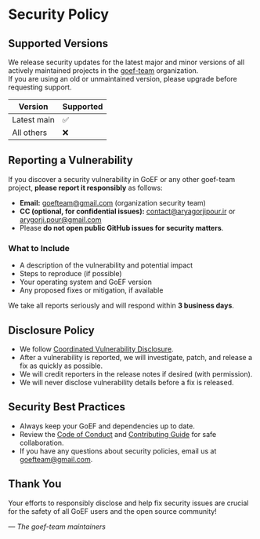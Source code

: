 # Security Policy

## Supported Versions

We release security updates for the latest major and minor versions of all actively maintained projects in the [goef-team](https://github.com/goef-team) organization.  
If you are using an old or unmaintained version, please upgrade before requesting support.

| Version     | Supported          |
| ----------- | ----------------- |
| Latest main | :white_check_mark: |
| All others  | :x:               |

## Reporting a Vulnerability

If you discover a security vulnerability in GoEF or any other goef-team project, **please report it responsibly** as follows:

- **Email:** [goefteam@gmail.com](mailto:goefteam@gmail.com) (organization security team)
- **CC (optional, for confidential issues):** [contact@aryagorjipour.ir](mailto:contact@aryagorjipour.ir) or [arygorji.pour@gmail.com](mailto:arygorji.pour@gmail.com)
- Please **do not open public GitHub issues for security matters**.

### What to Include

- A description of the vulnerability and potential impact
- Steps to reproduce (if possible)
- Your operating system and GoEF version
- Any proposed fixes or mitigation, if available

We take all reports seriously and will respond within **3 business days**.

## Disclosure Policy

- We follow [Coordinated Vulnerability Disclosure](https://en.wikipedia.org/wiki/Coordinated_vulnerability_disclosure).
- After a vulnerability is reported, we will investigate, patch, and release a fix as quickly as possible.
- We will credit reporters in the release notes if desired (with permission).
- We will never disclose vulnerability details before a fix is released.

## Security Best Practices

- Always keep your GoEF and dependencies up to date.
- Review the [Code of Conduct](CODE_OF_CONDUCT.md) and [Contributing Guide](CONTRIBUTE.md) for safe collaboration.
- If you have any questions about security policies, email us at [goefteam@gmail.com](mailto:goefteam@gmail.com).

## Thank You

Your efforts to responsibly disclose and help fix security issues are crucial for the safety of all GoEF users and the open source community!

*— The goef-team maintainers*
